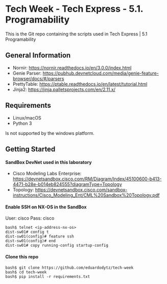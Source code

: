 # Tech Week - Tech Express - 5.1. Programability

This is the Git repo containing the scripts used in Tech Express | 5.1 Programability

## General Information

- Nornir: https://nornir.readthedocs.io/en/3.0.0/index.html
- Genie Parser: https://pubhub.devnetcloud.com/media/genie-feature-browser/docs/#/parsers
- PrettyTable: https://ptable.readthedocs.io/en/latest/tutorial.html
- Jinja2: https://jinja.palletsprojects.com/en/2.11.x/

## Requirements

- Linux/macOS
- Python 3

Is not supported by the windows platform.

## Getting Started

#### SandBox DevNet used in this laboratory

- Cisco Modeling Labs Enterprise: https://devnetsandbox.cisco.com/RM/Diagram/Index/45100600-b413-4471-b28e-b014eb824555?diagramType=Topology
- Topology: https://devnetsandbox.cisco.com/sandbox-instructions/Cisco_Modeling_Ent/CML%20Sandbox%20Topology.pdf

#### Enable SSH on NX-OS in the SandBox

User: cisco
Pass: cisco

```
bash$ telnet <ip-address-nx-os>
dist-sw01# config t
dist-sw01(config)# feature ssh
dist-sw01(config)# end
dist-sw01# copy running-config startup-config 
```

#### Clone this repo

```
bash$ git clone https://github.com/eduardodytz/tech-week
bash$ cd tech-week
bash$ pip install -r requirements.txt
```